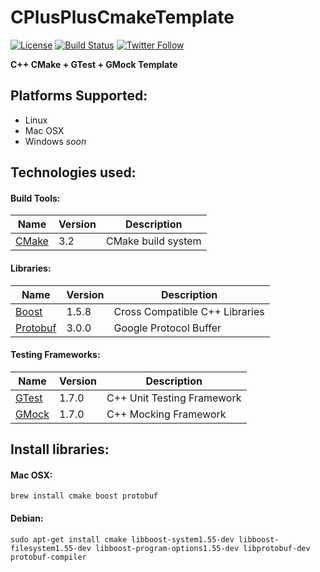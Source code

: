 CPlusPlusCmakeTemplate 
=========

[![License](https://img.shields.io/badge/License-Apache%202.0-blue.svg)](http://www.apache.org/licenses/LICENSE-2.0)
[![Build Status](https://travis-ci.org/jaredsburrows/cplusplus-cmake-template.svg?branch=master)](https://travis-ci.org/jaredsburrows/cplusplus-cmake-template)
[![Twitter Follow](https://img.shields.io/twitter/follow/jaredsburrows.svg?style=social)](https://twitter.com/jaredsburrows)

**C++ CMake + GTest + GMock Template**

## Platforms Supported:
 - Linux
 - Mac OSX
 - Windows *soon*

## Technologies used:
#### Build Tools:
|Name|Version|Description|
|---|---|---|
| [CMake](http://www.cmake.org/) | 3.2 | CMake build system |

#### Libraries:
|Name|Version|Description|
|---|---|---|
| [Boost](http://www.boost.org/) | 1.5.8 | Cross Compatible C++ Libraries |
| [Protobuf](https://github.com/google/protobuf) | 3.0.0 | Google Protocol Buffer |

#### Testing Frameworks:
|Name|Version|Description|
|---|---|---|
| [GTest](http://code.google.com/p/googletest/) | 1.7.0 | C++ Unit Testing Framework |
| [GMock](http://code.google.com/p/googletest/) | 1.7.0 | C++ Mocking Framework |

## Install libraries:
#### Mac OSX:
    brew install cmake boost protobuf

#### Debian:
    sudo apt-get install cmake libboost-system1.55-dev libboost-filesystem1.55-dev libboost-program-options1.55-dev libprotobuf-dev protobuf-compiler

